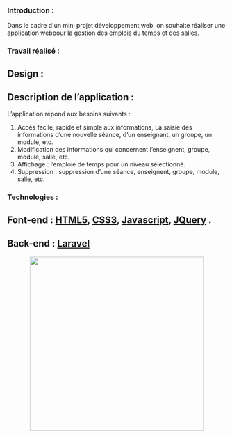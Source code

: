 ### Introduction : 
Dans le cadre d'un mini projet développement web, on souhaite réaliser une application webpour la gestion des emplois du temps et des salles. 
### Travail réalisé :
## Design :
## Description de l’application :
L’application répond aux besoins suivants :
1.	Accès facile, rapide et simple aux informations, La saisie des informations d’une nouvelle séance, d’un enseignant, un groupe, un module, etc. 
2.	 Modification des informations qui concernent l’enseignent, groupe, module, salle, etc. 
3.	 Affichage : l’emploie de temps pour un niveau sélectionné.
4.	 Suppression : suppression d’une séance, enseignent, groupe, module, salle, etc.
### Technologies : 
## Font-end :  [HTML5](https://html5.org/), [CSS3](https://www.w3.org/Style/CSS/Overview.en.html), [Javascript](https://www.javascript.com/), [JQuery](https://jquery.com/) . 
## Back-end : [Laravel](https://laravel.com/)


<p align="center"><a href="https://laravel.com" target="_blank"><img src="https://raw.githubusercontent.com/laravel/art/master/logo-lockup/5%20SVG/2%20CMYK/1%20Full%20Color/laravel-logolockup-cmyk-red.svg" width="400"></a></p>

